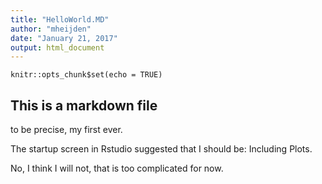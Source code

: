 ```yaml
---
title: "HelloWorld.MD"
author: "mheijden"
date: "January 21, 2017"
output: html_document
---
```


```{r setup, include=FALSE}
knitr::opts_chunk$set(echo = TRUE)
```


## This is a markdown file

to be precise, my first ever.

The startup screen in Rstudio suggested that I should be: Including Plots. 

No, I think I will not, that is too complicated for now.
